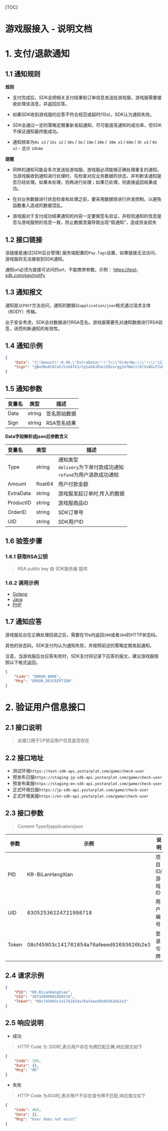 [TOC]

# 游戏服接入 - 说明文档

# 1. 支付/退款通知

## 1.1 通知规则

**规则**

- 支付完成后，SDK会把相关支付结果和订单信息发送给游戏服，游戏服需要接收处理该消息，并返回应答。

- 如果SDK收到游戏服的应答不符合规范或超时(10s)，SDK认为通知失败。

- SDK会通过一定的策略定期重新发起通知，尽可能提高通知的成功率，但SDK不保证通知最终能成功。

- 通知频率为`0s x3` / `15s x2` / `30s` / `3m` / `10m` / `20m` /` 30m x3` / `60m` / `3h x3` / `6h x2` - 总计 `24h4m`

**提醒**

- 同样的通知可能会多次发送给游戏服。游戏服必须能够正确处理重复的通知。 当游戏服收到通知进行处理时，先检查对应业务数据的状态，并判断该通知是否已经处理。如果未处理，则再进行处理；如果已处理，则直接返回结果成功。
- 在对业务数据进行状态检查和处理之前，要采用数据锁进行并发控制，以避免函数重入造成的数据混乱。

- 游戏服对于支付成功结果通知的内容一定要做签名验证，并校验通知的信息是否与游戏服侧的信息一致，防止数据泄漏导致出现“假通知”，造成资金损失

## 1.2 接口链接

该链接是通过[SDK后台管理] 服务端配置的`Pay.Tags`设置，如果链接无法访问，游戏服将无法接收到SDK通知。

通知url必须为直接可访问的url，不能携带参数。示例： https://test-sdk.com/pay/notify

## 1.3 通知报文

通知是以`POST`方法访问，通知的数据以`application/json`格式通过请求主体（BODY）传输。

出于安全考虑，SDK会对数据进行RSA签名。游戏服需要先对通知数据进行RSA验签，进而判断通知的有效性。

## 1.4 通知示例

```json
{
    "Data": "{\"Amount\":0.99,\"ExtraData\":\"{\\\"OrderNo:\\\":\\\"123456789\\\"}\",\"OrderID\":\"5ff8282bc5306f9146884389\",\"ProductID\":\"112334\",\"Type\":\"delivery\",\"UID\":\"5fec46083d81a400012b38b7\"}",
    "Sign": "gBoVBu9C6CeU/hsEA7k3/CqSxb8JEGeiE8zorgg3nfWoC2/0lXvBGLPJuRU4YNZSVaQS38wKEQfsXJEPOXAp68AnLmqjvPPsvg/fWiN3phcX/ac9KtX/VaIKq+zMRqFUw2mMFNnbI4Y5V5RuIUY9jefd/hCpOFOE2cKeXzaDltg="
}
```

## 1.5 通知参数

| 变量名 |  类型  | 描述         |
| ------ | :----: | ------------ |
| Data   | string | 签名原始数据 |
| Sign   | string | RSA签名结果  |

**Data字段解析成json后参数含义**

| 变量名    | 类型    | 描述                                                         |
| :-------- | :------ | ------------------------------------------------------------ |
| Type      | string  | 通知类型<br/>`delivery`为下单付款成功通知<br/>`refund`为用户退款成功通知 |
| Amount    | float64 | 用户付款金额                                                 |
| ExtraData | string  | 游戏服发起订单时,传入的数据                                  |
| ProductID | string  | 游戏服商品ID                                                 |
| OrderID   | string  | SDK订单号                                                    |
| UID       | string  | SDK用户ID                                                    |

## 1.6 验签步骤

### 1.6.1 获取RSA公钥

> RSA public key 由 SDK服务器 提供

### 1.6.2 调用示例

- [Golang](examples/golang/main.go)
- [Java](examples/java/RSAUtils.java)
- [PHP](examples/php/index.php)

## 1.7 通知应答

游戏服后台在正确处理回调之后，需要在10s内返回`200`或者`204`的HTTP状态码。

其他的状态码，SDK支付均认为通知失败，并按照前述的策略定期发起通知。

注意，当游戏服后台应答失败时，SDK支付将记录下应答的报文，建议游戏服按照以下格式返回。

```json
{
    "Code": "ERROR_NAME",
    "Msg": "ERROR_DESCRIPTION"
}
```

# 2. 验证用户信息接口

## 2.1 接口说明

> 此接口用于CP验证用户信息是否存在

## 2.2 接口地址

- 测试环境`https://test-sdk-api.yostarplat.com/game/check-user`
- 预发布日服`https://staging-jp-sdk-api.yostarplat.com/game/check-user`
- 预发布美服`https://staging-en-sdk-api.yostarplat.com/game/check-user`
- 正式环境日服`https://jp-sdk-api.yostarplat.com/game/check-user`
- 正式环境美服`https://en-sdk-api.yostarplat.com/game/check-user`

## 2.3 接口参数

> Content-Type为application/json

| 参数  | 示例                                     | 说明          |
| ----- | ---------------------------------------- | ------------- |
| PID   | KR-BiLanHangXian                         | 项目ID/游戏ID |
| UID   | 63052536224721998718                     | 用户编号      |
| Token | 08cf45903c141761854a76afeeed92693626b2e3 | 登录令牌      |

## 2.4 请求示例

```json
{
    "PID": "KR-BiLanHangXian",
    "UID": "39710899001880576",
    "Token": "08cf45903c141761854a76afeeed92693626b2e3"
}
```

## 2.5 响应说明

- 成功

> HTTP Code 为 200时,表示用户存在令牌匹配正确,响应报文如下

```json
{
    "Code": 200,
    "Data": {},
    "Msg": "OK"
}
```

- 失败

> HTTP Code 为404时,表示用户不存在或令牌不匹配,响应报文如下

```json
{
    "Code": 404,
    "Data": {},
    "Msg": "User does not exist"
}
```



